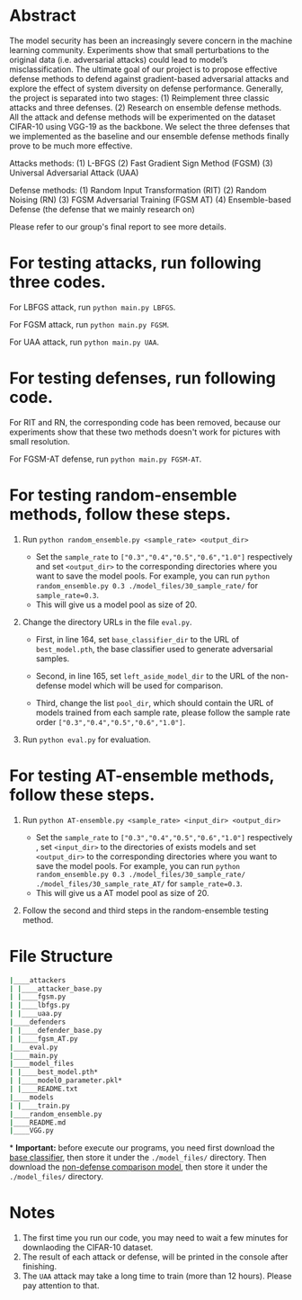 # Abstract
The model security has been an increasingly severe concern in the machine learning community.
Experiments show that small perturbations to the original data (i.e. adversarial attacks) could lead to
model’s misclassification. The ultimate goal of our project is to propose effective defense methods
to defend against gradient-based adversarial attacks and explore the effect of system diversity on
defense performance. Generally, the project is separated into two stages: (1) Reimplement three
classic attacks and three defenses. (2) Research on ensemble defense methods. All the attack and
defense methods will be experimented on the dataset CIFAR-10 using VGG-19 as the backbone. We
select the three defenses that we implemented as the baseline and our ensemble defense methods
finally prove to be much more effective.

Attacks methods:
(1) L-BFGS
(2) Fast Gradient Sign Method (FGSM)
(3) Universal Adversarial Attack (UAA)

Defense methods:
(1) Random Input Transformation (RIT)
(2) Random Noising (RN)
(3) FGSM Adversarial Training (FGSM AT)
(4) Ensemble-based Defense (the defense that we mainly research on)

Please refer to our group's final report to see more details.


# For testing attacks, run following three codes.
For LBFGS attack, run `python main.py LBFGS`.

For FGSM attack, run `python main.py FGSM`.

For UAA attack, run `python main.py UAA`.

# For testing defenses, run following code.
For RIT and RN, the corresponding code has been removed, because our experiments show that these two methods doesn't work for pictures with small resolution.

For FGSM-AT defense, run `python main.py FGSM-AT`.

# For testing random-ensemble methods, follow these steps.
1. Run `python random_ensemble.py <sample_rate> <output_dir>`
    * Set the `sample_rate` to  `["0.3","0.4","0.5","0.6","1.0"]` respectively and set `<output_dir>` to the corresponding directories where you want to save the model pools. For example, you can run  `python random_ensemble.py 0.3 ./model_files/30_sample_rate/` for `sample_rate=0.3`.
    * This will give us a model pool as size of 20.
2. Change the directory URLs in the file `eval.py`.

    * First, in line 164, set `base_classifier_dir` to the URL of `best_model.pth`, the base classifier used to generate adversarial samples.

    * Second, in line 165, set `left_aside_model_dir` to the URL of the non-defense model which will be used for comparison.

    * Third, change the list `pool_dir`, which should contain the URL of models trained from each sample rate, please follow the sample rate order `["0.3","0.4","0.5","0.6","1.0"]`. 
3. Run `python eval.py` for evaluation.

# For testing AT-ensemble methods, follow these steps.
1. Run `python AT-ensemble.py <sample_rate> <input_dir> <output_dir>`
     * Set the `sample_rate` to  `["0.3","0.4","0.5","0.6","1.0"]` respectively , set `<input_dir>` to the directories of exists models and  set `<output_dir>` to the corresponding directories where you want to save the model pools. For example, you can run  `python random_ensemble.py 0.3 ./model_files/30_sample_rate/ ./model_files/30_sample_rate_AT/` for `sample_rate=0.3`.
    * This will give us a AT model pool as size of 20.

2. Follow the second and third steps in the random-ensemble testing method.

# File Structure

```bash
|____attackers
| |____attacker_base.py
| |____fgsm.py
| |____lbfgs.py
| |____uaa.py
|____defenders
| |____defender_base.py
| |____fgsm_AT.py
|____eval.py
|____main.py
|____model_files
| |____best_model.pth*
| |____model0_parameter.pkl*
| |____README.txt
|____models
| |____train.py
|____random_ensemble.py
|____README.md
|____VGG.py
```

\* **Important:** before execute our programs, you need first download the [base classifier](https://drive.google.com/drive/u/0/folders/1lapsdyaRy35wmFp6kKdNA93Saq3BC1TC), then store it under the `./model_files/` directory. Then download the [non-defense comparison model](https://drive.google.com/file/d/1-6sZEzRzHjkFUs428aXm3IxLbgKBFLZR/view?usp=sharing), then store it under the `./model_files/` directory.



# Notes

1. The first time you run our code, you may need to wait a few minutes for downlaoding the CIFAR-10 dataset.
2. The result of each attack or defense, will be printed in the console after finishing.
3. The `UAA` attack may take a long time to train (more than 12 hours). Please pay attention to that.
